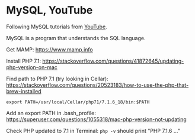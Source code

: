 # MySQL, YouTube

Following MySQL tutorials from [YouTube](https://www.youtube.com/watch?v=nN4Kjdverzs).

MySQL is a program that understands the SQL language.

Get MAMP: https://www.mamp.info

Install PHP 7.1: https://stackoverflow.com/questions/41872645/updating-php-version-on-mac

Find path to PHP 7.1 (try looking in Cellar): https://stackoverflow.com/questions/20523183/how-to-use-the-php-that-brew-installed

    export PATH=/usr/local/Cellar/php71/7.1.6_18/bin:$PATH

Add an export PATH in .bash_profile: https://superuser.com/questions/1055318/mac-php-version-not-updating

Check PHP updated to 7.1 in Terminal: `php -v` should print "PHP 7.1.6 ..."

